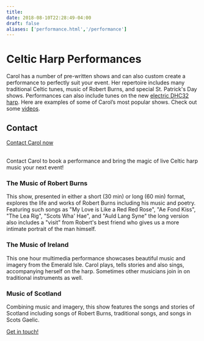 ```yaml
---
title: 
date: 2018-08-10T22:28:49-04:00
draft: false
aliases: ['performance.html','/performance']
---
```

<div class="row">

<div class="col-md-8">
  <h1>Celtic Harp Performances</h1>

  <p class="lead">Carol has a number of pre-written shows and can also custom create a performance to perfectly suit your event. Her repertoire includes many traditional Celtic tunes, music of Robert Burns, and special St. Patrick's Day shows. Performances can also include tunes on the new <a href="/harps">electric DHC32 harp</a>. Here are examples of some of Carol’s most popular shows. Check out some <a href="/music-videos">videos</a>.</p>
</div>

<div class="sidebar col-md-4"><h2>Contact</h2><a class="btn btn-primary" href="/contact">Contact Carol now</a><br /><br /><p>Contact Carol to book a performance and bring the magic of live Celtic harp music your next event!</p></div>

</div>
<div class="row shows">

<div class="col-md-4"><h3>The Music of Robert Burns</h3><div class="showheader burns"></div><p>This show, presented in either a short (30 min) or long (60 min) format, explores the life and works of Robert Burns including his music and poetry. Featuring such songs as "My Love is Like a Red Red Rose", "Ae Fond Kiss", "The Lea Rig", "Scots Wha' Hae", and "Auld Lang Syne" the long version also includes a "visit" from Robert's best friend who gives us a more intimate portrait of the man himself.</p></div>

<div class="col-md-4"><h3>The Music of Ireland</h3><div class="showheader ireland"></div><p>This one hour multimedia performance showcases beautiful music and imagery from the Emerald Isle. Carol plays, tells stories and also sings, accompanying herself on the harp. Sometimes other musicians join in on traditional instruments as well.</p></div>

<div class="col-md-4"><h3>Music of Scotland</h3>
  <div class="showheader scotland"></div>
  <p>Combining music and imagery, this show features the songs and stories of Scotland including songs of Robert Burns, traditional songs, and songs in Scots Gaelic.</p></div>

</div>

<div class="row"><div class="col-md-12"><a class="btn btn-primary btn-large" href="/contact">Get in touch!</a></div>
